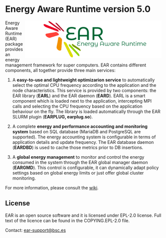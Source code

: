# Energy Aware Runtime version 5.0

<img src="etc/images/logo.png" align="right" width="440">
Energy Aware Runtime (EAR) package provides an energy management framework for super computers. EAR contains different components, all together provide three main services:

1) A **easy-to-use and lightweight optimizarion service** to automatically select the optimal CPU frequency according to the application and the node characteristics. This service is provided by two components: the EAR library (**EARL**) and the EAR daemon (**EARD**). EARL is a smart component which is loaded next to the application, intercepting  MPI calls and selecting the CPU frequency based on the application behaviour on the fly. The library is loaded automatically through the EAR SLURM plugin (**EARPLUG, earplug.so**).


2) A complete **energy and performance accounting and monitoring system** based on SQL database (MariaDB and PostgreSQL are supported). The energy accounting system is configurable in terms of application details and update frequency. The EAR database daemon (**EARDBD**) is used to cache those metrics prior to DB insertions.

3) A **global energy management** to monitor and control the energy consumed in the system through the EAR global manager daemon (**EARGMD**). This control is configurable, it can dynamically adapt  policy settings based on global energy limits or just offer global cluster monitoring.

For more information, please consult the [wiki](https://gitlab.bsc.es/ear_team/ear/-/wikis/home).


License
-------
EAR is an open source software and it is licensed under EPL-2.0 license. Full text of the licence can be found in the COPYING.EPL-2.0 file.

Contact: [ear-support@bsc.es](mailto:ear-support@bsc.es)

